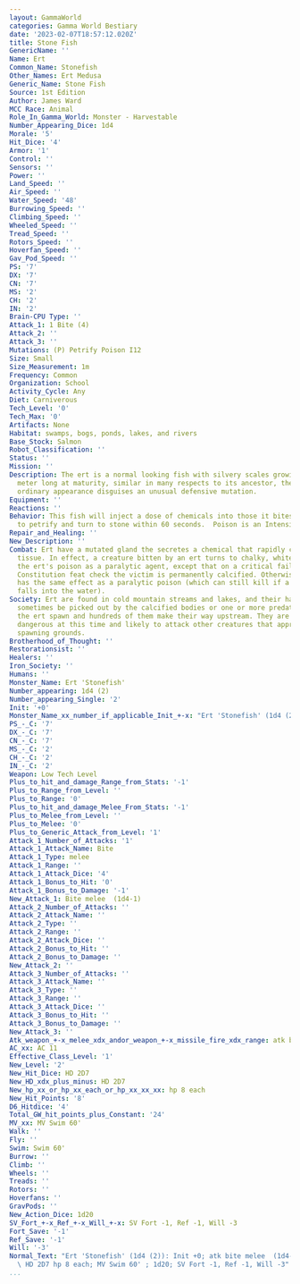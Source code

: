 ```yaml
---
layout: GammaWorld
categories: Gamma World Bestiary
date: '2023-02-07T18:57:12.020Z'
title: Stone Fish
GenericName: ''
Name: Ert
Common_Name: Stonefish
Other_Names: Ert Medusa
Generic_Name: Stone Fish
Source: 1st Edition
Author: James Ward
MCC Race: Animal
Role_In_Gamma_World: Monster - Harvestable
Number_Appearing_Dice: 1d4
Morale: '5'
Hit_Dice: '4'
Armor: '1'
Control: ''
Sensors: ''
Power: ''
Land_Speed: ''
Air_Speed: ''
Water_Speed: '48'
Burrowing_Speed: ''
Climbing_Speed: ''
Wheeled_Speed: ''
Tread_Speed: ''
Rotors_Speed: ''
Hoverfan_Speed: ''
Gav_Pod_Speed: ''
PS: '7'
DX: '7'
CN: '7'
MS: '2'
CH: '2'
IN: '2'
Brain-CPU Type: ''
Attack_1: 1 Bite (4)
Attack_2: ''
Attack_3: ''
Mutations: (P) Petrify Poison I12
Size: Small
Size_Measurement: 1m
Frequency: Common
Organization: School
Activity_Cycle: Any
Diet: Carniverous
Tech_Level: '0'
Tech_Max: '0'
Artifacts: None
Habitat: swamps, bogs, ponds, lakes, and rivers
Base_Stock: Salmon
Robot_Classification: ''
Status: ''
Mission: ''
Description: The ert is a normal looking fish with silvery scales growing up to a
  meter long at maturity, similar in many respects to its ancestor, the salmon. It's
  ordinary appearance disguises an unusual defensive mutation.
Equipment: ''
Reactions: ''
Behavior: This fish will inject a dose of chemicals into those it bites, causing them
  to petrify and turn to stone within 60 seconds.  Poison is an Intensity 12 Poison.
Repair_and_Healing: ''
New_Description: ''
Combat: Ert have a mutated gland the secretes a chemical that rapidly calcifies living
  tissue. In effect, a creature bitten by an ert turns to chalky, white stone. Treat
  the ert's poison as a paralytic agent, except that on a critical failure of the
  Constitution feat check the victim is permanently calcified. Otherwise the chemical
  has the same effect as a paralytic poison (which can still kill if a paralyzed victim
  falls into the water).
Society: Ert are found in cold mountain streams and lakes, and their habitats can
  sometimes be picked out by the calcified bodies or one or more predators. Each summer
  the ert spawn and hundreds of them make their way upstream. They are particularly
  dangerous at this time and likely to attack other creatures that approach their
  spawning grounds.
Brotherhood_of_Thought: ''
Restorationsist: ''
Healers: ''
Iron_Society: ''
Humans: ''
Monster_Name: Ert 'Stonefish'
Number_appearing: 1d4 (2)
Number_appearing_Single: '2'
Init: '+0'
Monster_Name_xx_number_if_applicable_Init_+-x: "Ert 'Stonefish' (1d4 (2)): Init +0"
PS_-_C: '7'
DX_-_C: '7'
CN_-_C: '7'
MS_-_C: '2'
CH_-_C: '2'
IN_-_C: '2'
Weapon: Low Tech Level
Plus_to_hit_and_damage_Range_from_Stats: '-1'
Plus_to_Range_from_Level: ''
Plus_to_Range: '0'
Plus_to_hit_and_damage_Melee_From_Stats: '-1'
Plus_to_Melee_from_Level: ''
Plus_to_Melee: '0'
Plus_to_Generic_Attack_from_Level: '1'
Attack_1_Number_of_Attacks: '1'
Attack_1_Attack_Name: Bite
Attack_1_Type: melee
Attack_1_Range: ''
Attack_1_Attack_Dice: '4'
Attack_1_Bonus_to_Hit: '0'
Attack_1_Bonus_to_Damage: '-1'
New_Attack_1: Bite melee  (1d4-1)
Attack_2_Number_of_Attacks: ''
Attack_2_Attack_Name: ''
Attack_2_Type: ''
Attack_2_Range: ''
Attack_2_Attack_Dice: ''
Attack_2_Bonus_to_Hit: ''
Attack_2_Bonus_to_Damage: ''
New_Attack_2: ''
Attack_3_Number_of_Attacks: ''
Attack_3_Attack_Name: ''
Attack_3_Type: ''
Attack_3_Range: ''
Attack_3_Attack_Dice: ''
Attack_3_Bonus_to_Hit: ''
Attack_3_Bonus_to_Damage: ''
New_Attack_3: ''
Atk_weapon_+-x_melee_xdx_andor_weapon_+-x_missile_fire_xdx_range: atk bite melee  (1d4-1)
AC_xx: AC 11
Effective_Class_Level: '1'
New_Level: '2'
New_Hit_Dice: HD 2D7
New_HD_xdx_plus_minus: HD 2D7
New_hp_xx_or_hp_xx_each_or_hp_xx_xx_xx: hp 8 each
New_Hit_Points: '8'
D6_Hitdice: '4'
Total_GW_hit_points_plus_Constant: '24'
MV_xx: MV Swim 60'
Walk: ''
Fly: ''
Swim: Swim 60'
Burrow: ''
Climb: ''
Wheels: ''
Treads: ''
Rotors: ''
Hoverfans: ''
GravPods: ''
New_Action_Dice: 1d20
SV_Fort_+-x_Ref_+-x_Will_+-x: SV Fort -1, Ref -1, Will -3
Fort_Save: '-1'
Ref_Save: '-1'
Will: '-3'
Normal_Text: "Ert 'Stonefish' (1d4 (2)): Init +0; atk bite melee  (1d4-1); AC 11;\
  \ HD 2D7 hp 8 each; MV Swim 60' ; 1d20; SV Fort -1, Ref -1, Will -3"
...
```

